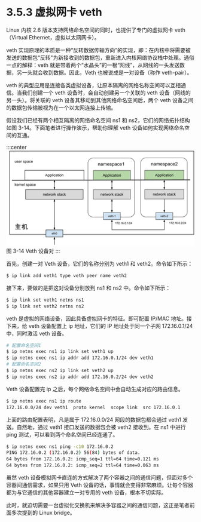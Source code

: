 # 3.5.3 虚拟网卡 veth

Linux 内核 2.6 版本支持网络命名空间的同时，也提供了专门的虚拟网卡 veth（Virtual Ethernet，虚拟以太网网卡）。

veth 实现原理的本质是一种“反转数据传输方向”的实现，即：在内核中将需要被发送的数据包“反转"为新接收到的数据包，重新进入内核网络协议栈中处理。通俗一点的解释：veth 就是带着两个“水晶头”的一根“网线”，从网线的一头发送数据，另一头就会收到数据。因此，Veth 也被说成是一对设备（称作 veth-pair）。

veth 的典型应用是连接各类虚拟设备，让原本隔离的网络名称空间可以互相通信。当我们创建一个 veth 设备时，会自动创建另一个关联的 veth 设备（网线的另一头）。将关联的 veth 设备其移动到其他网络命名空间后，两个 veth 设备之间的数据包传输被视为在一个以太网连接上传输。

假设我们已经有两个相互隔离的网络命名空间 ns1 和 ns2，它们的网络拓扑结构如图 3-14。下面笔者进行操作演示，帮助你理解 veth 设备如何实现网络命名空间的互通。

:::center
  ![](../assets/linux-veth.svg)<br/>
 图 3-14 Veth 设备对
:::

首先，创建一对 Veth 设备，它们的名称分别为 veth1 和 veth2。命令如下所示：

```bash
$ ip link add veth1 type veth peer name veth2
```

接下来，要做的是把这对设备分别放到 ns1 和 ns2 中。命令如下所示：

```bash
$ ip link set veth1 netns ns1
$ ip link set veth2 netns ns2
```

veth 是虚拟的网络设备，因此具备虚拟网卡的特征。即可配置 IP/MAC 地址。接下来，给 veth 设备配置上 ip 地址，它们的 IP 地址处于同一个子网 172.16.0.1/24 中，同时激活 veth 设备。

```bash
# 配置命名空间1
$ ip netns exec ns1 ip link set veth1 up
$ ip netns exec ns1 ip addr add 172.16.0.1/24 dev veth1
# 配置命名空间2
$ ip netns exec ns2 ip link set veth2 up
$ ip netns exec ns2 ip addr add 172.16.0.2/24 dev veth2
```
Veth 设备配置完 ip 之后，每个网络命名空间中会自动生成对应的路由信息。

```bash
$ ip netns exec ns1 ip route
172.16.0.0/24 dev veth1  proto kernel  scope link  src 172.16.0.1
```
上面的路由配置表明，凡是属于 172.16.0.0/24 网段的数据包都会通过 veth1 发送。自然地，通过 veth1 接口发送的数据包会被 veth2 接收到。在 ns1 中进行 ping 测试，可以看到两个命名空间已经连通了。

```bash
$ ip netns exec ns1 ping -c10 172.16.0.2
PING 172.16.0.2 (172.16.0.2) 56(84) bytes of data.
64 bytes from 172.16.0.2: icmp_seq=1 ttl=64 time=0.121 ms
64 bytes from 172.16.0.2: icmp_seq=2 ttl=64 time=0.063 ms
```

虽然 veth 设备模拟网卡直连的方式解决了两个容器之间的通信问题，但面对多个容器间通信需求，如果只用 Veth 设备的话，事情就会变得非常麻烦。让每个容器都为与它通信的其他容器建立一对专用的 veth 设备，根本不切实际。


此时，就迫切需要一台虚拟化交换机来解决多容器之间的通信问题，这正是笔者前面多次提到的 Linux bridge。

